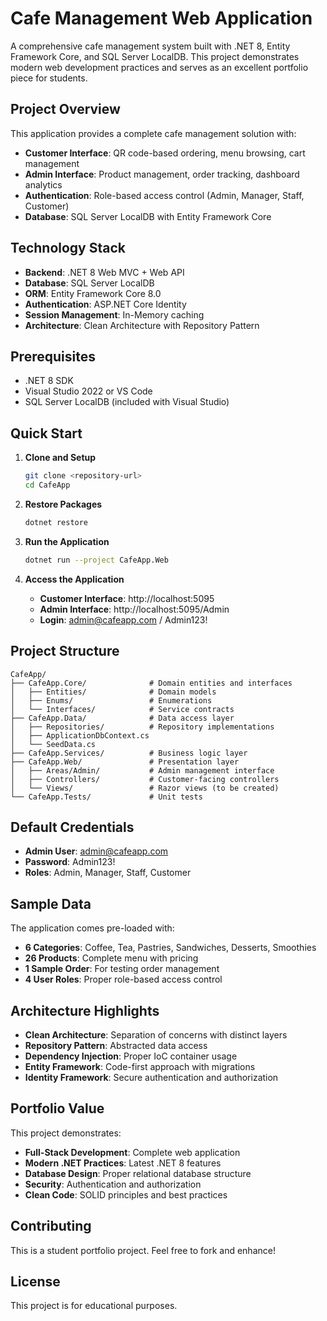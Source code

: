# Cafe Management Web Application

A comprehensive cafe management system built with .NET 8, Entity Framework Core, and SQL Server LocalDB. This project demonstrates modern web development practices and serves as an excellent portfolio piece for students.

## Project Overview

This application provides a complete cafe management solution with:
- **Customer Interface**: QR code-based ordering, menu browsing, cart management
- **Admin Interface**: Product management, order tracking, dashboard analytics
- **Authentication**: Role-based access control (Admin, Manager, Staff, Customer)
- **Database**: SQL Server LocalDB with Entity Framework Core


## Technology Stack

- **Backend**: .NET 8 Web MVC + Web API
- **Database**: SQL Server LocalDB
- **ORM**: Entity Framework Core 8.0
- **Authentication**: ASP.NET Core Identity
- **Session Management**: In-Memory caching
- **Architecture**: Clean Architecture with Repository Pattern

## Prerequisites

- .NET 8 SDK
- Visual Studio 2022 or VS Code
- SQL Server LocalDB (included with Visual Studio)

## Quick Start

1. **Clone and Setup**
   ```bash
   git clone <repository-url>
   cd CafeApp
   ```

2. **Restore Packages**
   ```bash
   dotnet restore
   ```

3. **Run the Application**
   ```bash
   dotnet run --project CafeApp.Web
   ```

4. **Access the Application**
   - **Customer Interface**: http://localhost:5095
   - **Admin Interface**: http://localhost:5095/Admin
   - **Login**: admin@cafeapp.com / Admin123!

## Project Structure

```
CafeApp/
├── CafeApp.Core/              # Domain entities and interfaces
│   ├── Entities/              # Domain models
│   ├── Enums/                 # Enumerations
│   └── Interfaces/            # Service contracts
├── CafeApp.Data/              # Data access layer
│   ├── Repositories/          # Repository implementations
│   ├── ApplicationDbContext.cs
│   └── SeedData.cs
├── CafeApp.Services/          # Business logic layer
├── CafeApp.Web/               # Presentation layer
│   ├── Areas/Admin/           # Admin management interface
│   ├── Controllers/           # Customer-facing controllers
│   └── Views/                 # Razor views (to be created)
└── CafeApp.Tests/             # Unit tests
```

## Default Credentials

- **Admin User**: admin@cafeapp.com
- **Password**: Admin123!
- **Roles**: Admin, Manager, Staff, Customer

## Sample Data

The application comes pre-loaded with:
- **6 Categories**: Coffee, Tea, Pastries, Sandwiches, Desserts, Smoothies
- **26 Products**: Complete menu with pricing
- **1 Sample Order**: For testing order management
- **4 User Roles**: Proper role-based access control


## Architecture Highlights

- **Clean Architecture**: Separation of concerns with distinct layers
- **Repository Pattern**: Abstracted data access
- **Dependency Injection**: Proper IoC container usage
- **Entity Framework**: Code-first approach with migrations
- **Identity Framework**: Secure authentication and authorization

## Portfolio Value

This project demonstrates:
- **Full-Stack Development**: Complete web application
- **Modern .NET Practices**: Latest .NET 8 features
- **Database Design**: Proper relational database structure
- **Security**: Authentication and authorization
- **Clean Code**: SOLID principles and best practices

## Contributing

This is a student portfolio project. Feel free to fork and enhance!

## License

This project is for educational purposes.
